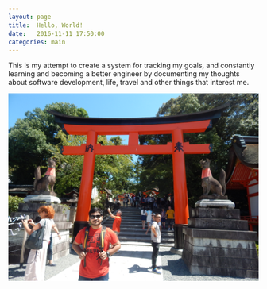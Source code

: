 ```yaml
---
layout: page
title:  Hello, World!
date:   2016-11-11 17:50:00
categories: main
---
```


This is my attempt to create a system for tracking my goals, and constantly learning and becoming a better engineer by documenting my thoughts about software development, life, travel and other things that interest me.

![Japan!](https://raw.githubusercontent.com/gouthamkgh/gouthamkgh.github.io/master/assets/Japan.JPG)

<!-- <aside class = "notice"> This is a notice </aside> -->